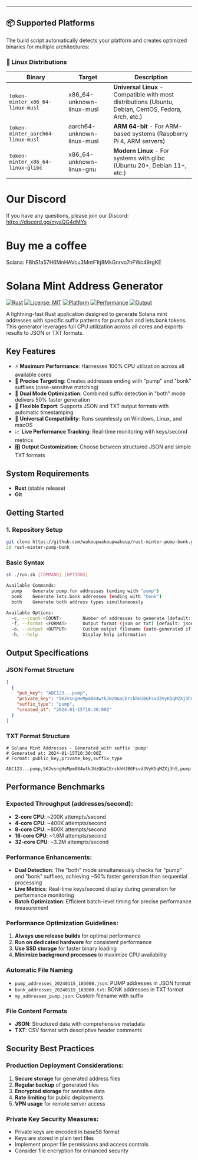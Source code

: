 ---

## 📦 Supported Platforms

The build script automatically detects your platform and creates optimized binaries for multiple architectures:

### 🐧 Linux Distributions

| Binary                            | Target                     | Description                                                                                           |
| --------------------------------- | -------------------------- | ----------------------------------------------------------------------------------------------------- |
| `token-minter_x86_64-linux-musl`  | x86_64-unknown-linux-musl  | **Universal Linux** - Compatible with most distributions (Ubuntu, Debian, CentOS, Fedora, Arch, etc.) |
| `token-minter_aarch64-linux-musl` | aarch64-unknown-linux-musl | **ARM 64-bit** - For ARM-based systems (Raspberry Pi 4, ARM servers)                                  |
| `token-minter_x86_64-linux-glibc` | x86_64-unknown-linux-gnu   | **Modern Linux** - For systems with glibc (Ubuntu 20+, Debian 11+, etc.)                              |

# Our Discord

If you have any questions, please join our Discord: https://discord.gg/myaQG4dMYs

# Buy me a coffee

Solana: FBhS1a57H6MnHAVcu3MntF1tj8MkGnrvo7nFWc49rgKE

# Solana Mint Address Generator

[![Rust](https://img.shields.io/badge/Rust-1.70+-orange.svg)](https://www.rust-lang.org/)
[![License: MIT](https://img.shields.io/badge/License-MIT-yellow.svg)](https://opensource.org/licenses/MIT)
[![Platform](https://img.shields.io/badge/Platform-Windows%20%7C%20Linux%20%7C%20macOS-blue.svg)](https://github.com/ReactOnAuth/Rust-Minter-Pump-Bonk)
[![Performance](https://img.shields.io/badge/Performance-1M%2B%20attempts%2Fs-green.svg)](https://github.com/ReactOnAuth/Rust-Minter-Pump-Bonk)
[![Output](https://img.shields.io/badge/Output-JSON%20%7C%20TXT-purple.svg)](https://github.com/ReactOnAuth/Rust-Minter-Pump-Bonk)

A lightning-fast Rust application designed to generate Solana mint addresses with specific suffix patterns for pump.fun and lets.bonk tokens. This generator leverages full CPU utilization across all cores and exports results to JSON or TXT formats.

## Key Features

- ⚡ **Maximum Performance**: Harnesses 100% CPU utilization across all available cores
- 🎯 **Precise Targeting**: Creates addresses ending with "pump" and "bonk" suffixes (case-sensitive matching)
- 🚀 **Dual Mode Optimization**: Combined suffix detection in "both" mode delivers 50% faster generation
- 💾 **Flexible Export**: Supports JSON and TXT output formats with automatic timestamping
- 🔧 **Universal Compatibility**: Runs seamlessly on Windows, Linux, and macOS
- 📈 **Live Performance Tracking**: Real-time monitoring with keys/second metrics
- 🎛️ **Output Customization**: Choose between structured JSON and simple TXT formats

## System Requirements

- **Rust** (stable release)
- **Git**

## Getting Started

### 1. Repository Setup

```bash
git clone https://github.com/wakeupwakeupwakeup/rust-minter-pump-bonk.git
cd rust-minter-pump-bonk
```

### Basic Syntax

```bash
sh ./run.sh [COMMAND] [OPTIONS]

Available Commands:
  pump    Generate pump.fun addresses (ending with "pump")
  bonk    Generate lets.bonk addresses (ending with "bonk")
  both    Generate both address types simultaneously

Available Options:
  -c, --count <COUNT>        Number of addresses to generate [default: 1]
  -f, --format <FORMAT>      Output format (json or txt) [default: json]
  -o, --output <OUTPUT>      Custom output filename (auto-generated if omitted)
  -h, --help                 Display help information
```

## Output Specifications

### JSON Format Structure

```json
[
  {
    "pub_key": "ABC123...pump",
    "private_key": "5KJvsngHeMpm884wtkJNzQGaCErckhHJBGFsvd3VyK5qMZXj3hS",
    "suffix_type": "pump",
    "created_at": "2024-01-15T10:30:00Z"
  }
]
```

### TXT Format Structure

```
# Solana Mint Addresses - Generated with suffix 'pump'
# Generated at: 2024-01-15T10:30:00Z
# Format: public_key,private_key,suffix_type

ABC123...pump,5KJvsngHeMpm884wtkJNzQGaCErckhHJBGFsvd3VyK5qMZXj3hS,pump
```

## Performance Benchmarks

### Expected Throughput (addresses/second):

- **2-core CPU**: ~200K attempts/second
- **4-core CPU**: ~400K attempts/second
- **8-core CPU**: ~800K attempts/second
- **16-core CPU**: ~1.6M attempts/second
- **32-core CPU**: ~3.2M attempts/second

### Performance Enhancements:

- **Dual Detection**: The "both" mode simultaneously checks for "pump" and "bonk" suffixes, achieving ~50% faster generation than sequential processing
- **Live Metrics**: Real-time keys/second display during generation for performance monitoring
- **Batch Optimization**: Efficient batch-level timing for precise performance measurement

### Performance Optimization Guidelines:

1. **Always use release builds** for optimal performance
2. **Run on dedicated hardware** for consistent performance
3. **Use SSD storage** for faster binary loading
4. **Minimize background processes** to maximize CPU availability

### Automatic File Naming

- `pump_addresses_20240115_103000.json`: PUMP addresses in JSON format
- `bonk_addresses_20240115_103000.txt`: BONK addresses in TXT format
- `my_addresses_pump.json`: Custom filename with suffix

### File Content Formats

- **JSON**: Structured data with comprehensive metadata
- **TXT**: CSV format with descriptive header comments

## Security Best Practices

### Production Deployment Considerations:

1. **Secure storage** for generated address files
2. **Regular backup** of generated files
3. **Encrypted storage** for sensitive data
4. **Rate limiting** for public deployments
5. **VPN usage** for remote server access

### Private Key Security Measures:

- Private keys are encoded in base58 format
- Keys are stored in plain text files
- Implement proper file permissions and access controls
- Consider file encryption for enhanced security
